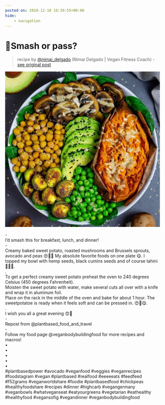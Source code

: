 ```yaml
---
posted on: 2018-12-10 16:39:55+00:00
hide:
    - navigation
---
```


# 🤤Smash or pass? 

> recipe by [@nimai_delgado](https://www.instagram.com/nimai_delgado/) 
(Nimai Delgado | Vegan Fitness Coach) - [see original post](https://instagram.com/p/BrNr5kEhSGI)

![](../img/nimai_delgado_10-12-2018_1612.png)

-\
I’d smash this for breakfast, lunch, and dinner!\
-\
Creamy baked sweet potato, roasted mushrooms and Brussels sprouts, avocado and peas 😍👏🏻 My absolute favorite foods on one plate 😋. I topped my bowl with hemp seeds, black cumins seeds and of course tahini 💚😁🙏.\
.\
To get a perfect creamy sweet potato preheat the oven to 240 degrees Celsius (450 degrees Fahrenheit).\
Moisten the sweet potato with water, make several cuts all over with a knife and wrap it in aluminum foil. \
Place on the rack in the middle of the oven and bake for about 1 hour. The sweetpotatoe is ready when it feels soft and can be pressed in. 😍🙏😋.\
.\
I wish you all a great evening 😍💚\
-\
Repost from @plantbased_food_and_travel\
-\
Follow my food page @veganbodybuildingfood for more recipes and macros!\
•\
•\
•\
•\
•\
\#plantbasedpower \#avocado \#veganfood \#veggies \#veganrecipes \#foodstagram \#vegan \#plantbased \#realfood \#eeeeeats \#feedfeed \#f52grams \#veganworldshare \#foodie \#plantbasedfood \#chickpeas  \#healthyfoodshare \#recipes \#dinner \#highcarb \#vegangermany \#veganbowls \#whatveganseat \#eatyourgreens \#vegetarian \#eathealthy \#healthyfood \#vegansofig \#vegandinner \#veganbodybuildingfood 